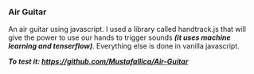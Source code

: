### Air Guitar ###
An air guitar using javascript. I used a library called handtrack.js that will give the power to use our hands to trigger sounds ***(it uses machine learning and tenserflow)***. Everything else is done in vanilla javascript. 

***To test it: https://github.com/Mustafallica/Air-Guitar***
